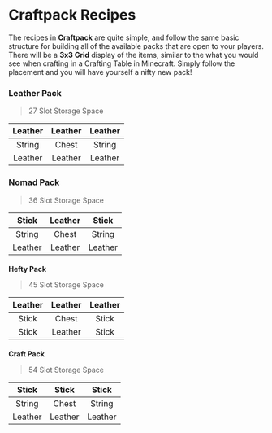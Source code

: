 # Craftpack Recipes

The recipes in **Craftpack** are quite simple, and follow the same basic structure for building all of the available packs that are open to your players. There will be a **3x3 Grid** display of the items, similar to the what you would see when crafting in a Crafting Table in Minecraft. Simply follow the placement and you will have yourself a nifty new pack!
####  

### Leather Pack
> 27 Slot Storage Space 

| Leather | Leather | Leather |
| :-: | :-: | :-: |
| String | Chest | String |
| Leather | Leather | Leather |
####  

### Nomad Pack  
> 36 Slot Storage Space  

| Stick | Leather | Stick |
| :-: | :-: | :-: |
| String | Chest | String |
| Leather | Leather | Leather |
####  

**Hefty Pack**
> 45 Slot Storage Space  

| Leather | Leather | Leather |
| :-: | :-: | :-: |
| Stick | Chest | Stick |
| Stick | Leather | Stick |
####  

**Craft Pack**
> 54 Slot Storage Space  

| Stick | Stick | Stick |
| :-: | :-: | :-: |
| String | Chest | String |
| Leather | Leather | Leather |
####  
